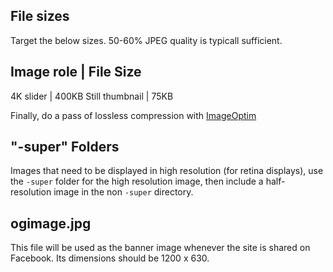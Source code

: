 ## File sizes

Target the below sizes. 50-60% JPEG quality is typicall sufficient.

Image role | File Size
-----------------
4K slider | 400KB
Still thumbnail | 75KB

Finally, do a pass of lossless compression with [ImageOptim](https://imageoptim.com/howto.html)

## "-super" Folders

Images that need to be displayed in high resolution (for retina displays), use the `-super` folder for the high resolution image, then include a half-resolution image in the non `-super` directory.

## ogimage.jpg

This file will be used as the banner image whenever the site is shared on Facebook. Its dimensions should be 1200 x 630.
